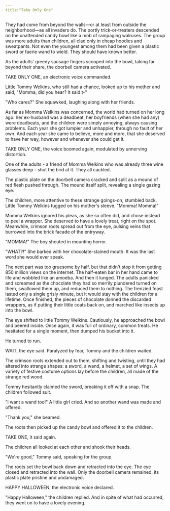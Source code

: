 ```yaml
---
title:"Take Only One"
---
```

They had come from beyond the walls—or at least from outside the neighborhood—as all invaders do. The portly trick-or-treaters descended on the unattended candy bowl like a mob of rampaging walruses. The group was more adults than children, all clad only in cheap hoodies and sweatpants. Not even the youngest among them had been given a plastic sword or faerie wand to wield. They should have known better.

As the adults' greedy sausage fingers scooped into the bowl, taking far beyond their share, the doorbell camera activated. 

TAKE ONLY ONE, an electronic voice commanded. 

Little Tommy Welkins, who still had a chance, looked up to his mother and said, "Momma, did you hear? It said t-"

"Who cares?" She squawked, laughing along with her friends. 

As far as Momma Welkins was concerned, the world had turned on her long ago: her ex-husband was a deadbeat, her boyfriends (when she had any) were deadbeats, and the children were simply annoying, always causing problems. Each year she got lumpier and unhappier, through no fault of her own. And each year she came to believe, more and more, that she deserved to have her way, however and whenever she could get it.

TAKE ONLY ONE, the voice boomed again, modulated by unnerving distortion. 

One of the adults - a friend of Momma Welkins who was already three wine glasses deep - shot the bird at it. They all cackled.

The plastic plate on the doorbell camera cracked and split as a mound of red flesh pushed through. The mound itself split, revealing a single gazing eye. 

The children, more attentive to these strange goings-on, stumbled back. Little Tommy Welkins tugged on his mother's sleeve. "Momma! Momma!"

Momma Welkins ignored his pleas, as she so often did, and chose instead to peel a wrapper. She deserved to have a lovely treat, right on the spot. Meanwhile, crimson roots spread out from the eye, pulsing veins that burrowed into the brick facade of the entryway.

"MOMMA!" The boy shouted in mounting horror.

"WHAT?!" She barked with her chocolate-stained mouth. It was the last word she would ever speak.

The next part was too gruesome by half, but that didn't stop it from getting 850 million views on the internet. The half-eaten bar in her hand came to life and wobbled like an amoeba. And then it lunged. The adults panicked and screamed as the chocolate they had so merrily plundered turned on them, swallowed them up, and reduced them to nothing. The frenzied feast lasted only a single grisly minute, but it would stay with the children for a lifetime. Once finished, the pieces of chocolate donned the discarded wrappers, as if putting their little coats back on, and marched like insects up into the bowl. 

The eye shifted to little Tommy Welkins. Cautiously, he approached the bowl and peered inside. Once again, it was full of ordinary, common treats. He hesitated for a single moment, then dumped his bucket into it. 

He turned to run.

WAIT, the eye said. Paralyzed by fear, Tommy and the children waited.

The crimson roots extended out to them, shifting and twisting, until they had altered into strange shapes: a sword, a wand, a helmet, a set of wings. A variety of festive costume options lay before the children, all made of the strange red wood.

Tommy hesitantly claimed the sword, breaking it off with a snap. The children followed suit.

"I want a wand too!" A little girl cried. And so another wand was made and offered.

"Thank you," she beamed. 

The roots then picked up the candy bowl and offered it to the children.

TAKE ONE, it said again. 

The children all looked at each other and shook their heads. 

"We're good," Tommy said, speaking for the group.

The roots set the bowl back down and retracted into the eye. The eye closed and retracted into the wall. Only the doorbell camera remained, its plastic plate pristine and undamaged. 

HAPPY HALLOWEEN, the electronic voice declared.

"Happy Halloween," the children replied. And in spite of what had occurred, they went on to have a lovely evening.

